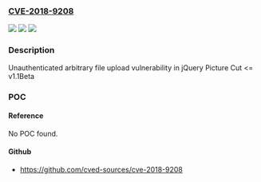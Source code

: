 ### [CVE-2018-9208](https://cve.mitre.org/cgi-bin/cvename.cgi?name=CVE-2018-9208)
![](https://img.shields.io/static/v1?label=Product&message=jQuery%20Picture%20Cut&color=blue)
![](https://img.shields.io/static/v1?label=Version&message=%3C%3D%201.1Beta%20&color=brighgreen)
![](https://img.shields.io/static/v1?label=Vulnerability&message=jQuery%20Picture%20Cut%20%3C%3D%20v1.1Beta%20unauthenticated%20arbitrary%20file%20upload%20vulnerability&color=brighgreen)

### Description

Unauthenticated arbitrary file upload vulnerability in jQuery Picture Cut <= v1.1Beta

### POC

#### Reference
No POC found.

#### Github
- https://github.com/cved-sources/cve-2018-9208

